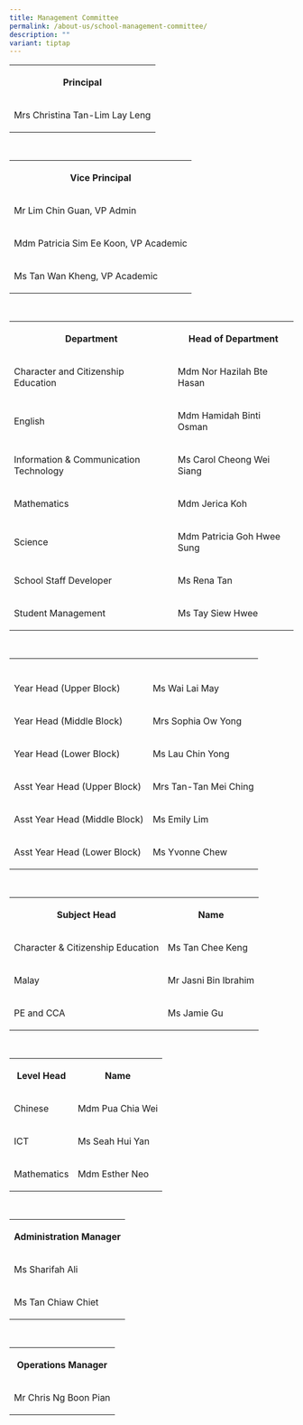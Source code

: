 ```yaml
---
title: Management Committee
permalink: /about-us/school-management-committee/
description: ""
variant: tiptap
---
```

<table><tbody><tr><th rowspan="1" colspan="1"><p>Principal</p></th></tr><tr><td rowspan="1" colspan="1"><p>Mrs Christina Tan-Lim Lay Leng</p></td></tr></tbody></table><p><br></p><table><tbody><tr><th rowspan="1" colspan="1"><p>Vice Principal</p></th></tr><tr><td rowspan="1" colspan="1"><p>Mr Lim Chin Guan, VP Admin</p></td></tr><tr><td rowspan="1" colspan="1"><p>Mdm Patricia Sim Ee Koon, VP Academic</p></td></tr><tr><td rowspan="1" colspan="1"><p>Ms Tan Wan Kheng, VP Academic</p></td></tr></tbody></table><p><br></p><table><tbody><tr><th rowspan="1" colspan="1"><p>Department</p></th><th rowspan="1" colspan="1"><p>Head of Department</p></th></tr><tr><td rowspan="1" colspan="1"><p>Character and Citizenship Education</p></td><td rowspan="1" colspan="1"><p>Mdm Nor Hazilah Bte Hasan</p></td></tr><tr><td rowspan="1" colspan="1"><p>English</p></td><td rowspan="1" colspan="1"><p>Mdm Hamidah Binti Osman</p></td></tr><tr><td rowspan="1" colspan="1"><p>Information &amp; Communication Technology</p></td><td rowspan="1" colspan="1"><p>Ms Carol Cheong Wei Siang</p></td></tr><tr><td rowspan="1" colspan="1"><p>Mathematics</p></td><td rowspan="1" colspan="1"><p>Mdm Jerica Koh</p></td></tr><tr><td rowspan="1" colspan="1"><p>Science</p></td><td rowspan="1" colspan="1"><p>Mdm Patricia Goh Hwee Sung</p></td></tr><tr><td rowspan="1" colspan="1"><p>School Staff Developer</p></td><td rowspan="1" colspan="1"><p>Ms Rena Tan</p></td></tr><tr><td rowspan="1" colspan="1"><p>Student Management</p></td><td rowspan="1" colspan="1"><p>Ms Tay Siew Hwee</p></td></tr></tbody></table><p><br></p><table><tbody><tr><th rowspan="1" colspan="1"><p></p></th><th rowspan="1" colspan="1"><p></p></th></tr><tr><td rowspan="1" colspan="1"><p>Year Head (Upper Block)</p></td><td rowspan="1" colspan="1"><p>Ms Wai Lai May</p></td></tr><tr><td rowspan="1" colspan="1"><p>Year Head (Middle Block)</p></td><td rowspan="1" colspan="1"><p>Mrs Sophia Ow Yong</p></td></tr><tr><td rowspan="1" colspan="1"><p>Year Head (Lower Block)</p></td><td rowspan="1" colspan="1"><p>Ms Lau Chin Yong</p></td></tr><tr><td rowspan="1" colspan="1"><p>Asst Year Head (Upper Block)</p></td><td rowspan="1" colspan="1"><p>Mrs Tan-Tan Mei Ching</p></td></tr><tr><td rowspan="1" colspan="1"><p>Asst Year Head (Middle Block)</p></td><td rowspan="1" colspan="1"><p>Ms Emily Lim</p></td></tr><tr><td rowspan="1" colspan="1"><p>Asst Year Head (Lower Block)</p></td><td rowspan="1" colspan="1"><p>Ms Yvonne Chew</p></td></tr></tbody></table><p><br></p><table><tbody><tr><th rowspan="1" colspan="1"><p>Subject Head</p></th><th rowspan="1" colspan="1"><p>Name</p></th></tr><tr><td rowspan="1" colspan="1"><p>Character &amp; Citizenship Education</p></td><td rowspan="1" colspan="1"><p>Ms Tan Chee Keng</p></td></tr><tr><td rowspan="1" colspan="1"><p>Malay</p></td><td rowspan="1" colspan="1"><p>Mr Jasni Bin Ibrahim</p></td></tr><tr><td rowspan="1" colspan="1"><p>PE and CCA</p></td><td rowspan="1" colspan="1"><p>Ms Jamie Gu</p></td></tr></tbody></table><p><br></p><table><tbody><tr><th rowspan="1" colspan="1"><p>Level Head</p></th><th rowspan="1" colspan="1"><p>Name</p></th></tr><tr><td rowspan="1" colspan="1"><p>Chinese</p></td><td rowspan="1" colspan="1"><p>Mdm Pua Chia Wei</p></td></tr><tr><td rowspan="1" colspan="1"><p>ICT</p></td><td rowspan="1" colspan="1"><p>Ms Seah Hui Yan</p></td></tr><tr><td rowspan="1" colspan="1"><p>Mathematics</p></td><td rowspan="1" colspan="1"><p>Mdm Esther Neo</p></td></tr></tbody></table><p><br></p><table><tbody><tr><th rowspan="1" colspan="1"><p>Administration Manager</p></th></tr><tr><td rowspan="1" colspan="1"><p>Ms Sharifah Ali</p></td></tr><tr><td rowspan="1" colspan="1"><p>Ms Tan Chiaw Chiet</p></td></tr></tbody></table><p><br></p><table><tbody><tr><th rowspan="1" colspan="1"><p>Operations Manager</p></th></tr><tr><td rowspan="1" colspan="1"><p>Mr Chris Ng Boon Pian</p></td></tr></tbody></table><p></p>
